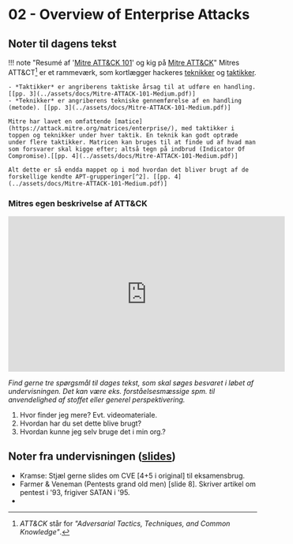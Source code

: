 # 02 - Overview of Enterprise Attacks

## Noter til dagens tekst

!!! note "Resumé af '[Mitre ATT&CK 101](../assets/docs/Mitre-ATTACK-101-Medium.pdf)' og kig på [Mitre ATT&CK](https://attack.mitre.org)"
    Mitres ATT&CT[^1] er et rammeværk, som kortlægger hackeres [teknikker](http://attack.mitre.org/techniques/enterprise/) og [taktikker](https://attack.mitre.org/tactics/enterprise/).    

    - *Taktikker* er angriberens taktiske årsag til at udføre en handling. [[pp. 3](../assets/docs/Mitre-ATTACK-101-Medium.pdf)]    
    - *Teknikker* er angriberens tekniske gennemførelse af en handling (metode). [[pp. 3](../assets/docs/Mitre-ATTACK-101-Medium.pdf)]    

    Mitre har lavet en omfattende [matice](https://attack.mitre.org/matrices/enterprise/), med taktikker i toppen og teknikker under hver taktik. En teknik kan godt optræde under flere taktikker. Matricen kan bruges til at finde ud af hvad man som forsvarer skal kigge efter; altså tegn på indbrud (Indicator Of Compromise).[[pp. 4](../assets/docs/Mitre-ATTACK-101-Medium.pdf)]    

    Alt dette er så endda mappet op i mod hvordan det bliver brugt af de forskellige kendte APT-grupperinger[^2]. [[pp. 4](../assets/docs/Mitre-ATTACK-101-Medium.pdf)]

### Mitres egen beskrivelse af ATT&CK

<center><iframe width="560" height="315" src="https://www.youtube.com/embed/EsvUUCrbhIE" frameborder="0" allow="accelerometer; autoplay; encrypted-media; gyroscope; picture-in-picture" allowfullscreen></iframe></center>

*Find gerne tre spørgsmål til dages tekst, som skal søges besvaret i løbet af undervisningen. Det kan være eks. forståelsesmæssige spm. til anvendelighed af stoffet eller generel perspektivering.*

1. Hvor finder jeg mere? Evt. videomateriale.
2. Hvordan har du set dette blive brugt?
3. Hvordan kunne jeg selv bruge det i min org.?

## Noter fra undervisningen ([slides](https://github.com/kramse/security-courses/blob/master/courses/system-and-software/system-security/2-overview-enterprise-attacks.pdf))

- Kramse: Stjæl gerne slides om CVE [4+5 i original] til eksamensbrug.
- Farmer & Veneman (Pentests grand old men) [slide 8]. Skriver artikel om pentest i '93, frigiver SATAN i '95.
-

[^1]: *ATT&CK* står for *"Adversarial Tactics, Techniques, and Common Knowledge"*.  
[^2]: *APT* står for *Advanced Persistent Threat*.

